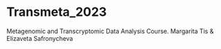 # Transmeta_2023
Metagenomic and Transcryptomic Data Analysis Course. Margarita Tis &amp; Elizaveta Safronycheva
